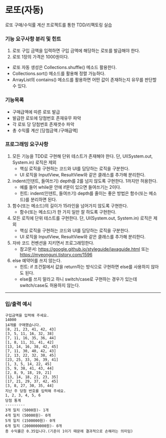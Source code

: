 # 로또(자동)
로또 구매/수익률 계산 프로젝트를 통한 TDD/리팩토링 실습

### 기능 요구사항 분리 및 힌트
1. 로또 구입 금액을 입력하면 구입 금액에 해당하는 로또를 발급해야 한다.
2. 로또 1장의 가격은 1000원이다.

* 로또 자동 생성은 Collections.shuffle() 메소드 활용한다.
* Collections.sort() 메소드를 활용해 정렬 가능하다.
* ArrayList의 contains() 메소드를 활용하면 어떤 값이 존재하는지 유무를 판단할 수 있다.


### 기능목록
* 구매급액에 따른 로또 발급
* 발급한 로또에 당첨번호 존재유무 파악
* 각 로또 당 당첨번호 존재갯수 파악
* 총 수익률 계산 [당첨금액 /구매급액]


### 프로그래밍 요구사항
1. 모든 기능을 TDD로 구현해 단위 테스트가 존재해야 한다. 단, UI(System.out, System.in) 로직은 제외 
   * 핵심 로직을 구현하는 코드와 UI를 담당하는 로직을 구분한다.
   * UI 로직을 InputView, ResultView와 같은 클래스를 추가해 분리한다.
2. indent(인덴트, 들여쓰기) depth를 2를 넘지 않도록 구현한다. 1까지만 허용한다.
   * 예를 들어 while문 안에 if문이 있으면 들여쓰기는 2이다.
   * 힌트: indent(인덴트, 들여쓰기) depth를 줄이는 좋은 방법은 함수(또는 메소드)를 분리하면 된다.
3. 함수(또는 메소드)의 길이가 15라인을 넘어가지 않도록 구현한다.
   * 함수(또는 메소드)가 한 가지 일만 잘 하도록 구현한다.
4. 모든 로직에 단위 테스트를 구현한다. 단, UI(System.out, System.in) 로직은 제외
   * 핵심 로직을 구현하는 코드와 UI를 담당하는 로직을 구분한다.
   * UI 로직을 InputView, ResultView와 같은 클래스를 추가해 분리한다.
5. 자바 코드 컨벤션을 지키면서 프로그래밍한다.
   * 참고문서: https://google.github.io/styleguide/javaguide.html 또는 https://myeonguni.tistory.com/1596
6. else 예약어를 쓰지 않는다.
   * 힌트: if 조건절에서 값을 return하는 방식으로 구현하면 else를 사용하지 않아도 된다.
   * else를 쓰지 말라고 하니 switch/case로 구현하는 경우가 있는데 switch/case도 허용하지 않는다.

<hr/>



### 입/출력 예시
```
구입금액을 입력해 주세요.
14000
14개를 구매했습니다.
[8, 21, 23, 41, 42, 43]
[3, 5, 11, 16, 32, 38]
[7, 11, 16, 35, 36, 44]
[1, 8, 11, 31, 41, 42]
[13, 14, 16, 38, 42, 45]
[7, 11, 30, 40, 42, 43]
[2, 13, 22, 32, 38, 45]
[23, 25, 33, 36, 39, 41]
[1, 3, 5, 14, 22, 45]
[5, 9, 38, 41, 43, 44]
[2, 8, 9, 18, 19, 21]
[13, 14, 18, 21, 23, 35]
[17, 21, 29, 37, 42, 45]
[3, 8, 27, 30, 35, 44]
지난 주 당첨 번호를 입력해 주세요.
1, 2, 3, 4, 5, 6
당첨 통계
---------
3개 일치 (5000원)- 1개
4개 일치 (50000원)- 0개
5개 일치 (1500000원)- 0개
6개 일치 (2000000000원)- 0개
총 수익률은 0.35입니다.(기준이 1이기 때문에 결과적으로 손해라는 의미임)
```